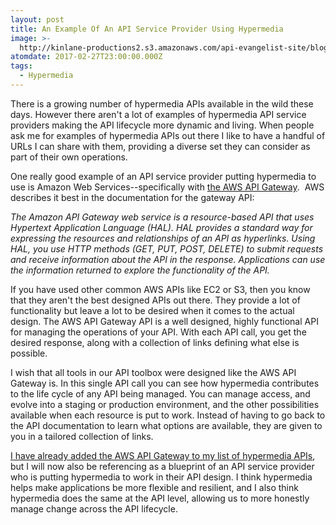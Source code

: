 ```yaml
---
layout: post
title: An Example Of An API Service Provider Using Hypermedia
image: >-
  http://kinlane-productions2.s3.amazonaws.com/api-evangelist-site/blog/aws-api-gateway-icon.png
atomdate: 2017-02-27T23:00:00.000Z
tags:
  - Hypermedia
---
```

There is a growing number of hypermedia APIs available in the wild these days. However there aren't a lot of examples of hypermedia API service providers making the API lifecycle more dynamic and living. When people ask me for examples of hypermedia APIs out there I like to have a handful of URLs I can share with them, providing a diverse set they can consider as part of their own operations.

One really good example of an API service provider putting hypermedia to use is Amazon Web Services--specifically with [the AWS API Gateway](http://docs.aws.amazon.com/apigateway/api-reference/).  AWS describes it best in the documentation for the gateway API:

_The Amazon API Gateway web service is a resource-based API that uses Hypertext Application Language (HAL). HAL provides a standard way for expressing the resources and relationships of an API as hyperlinks. Using HAL, you use HTTP methods (GET, PUT, POST, DELETE) to submit requests and receive information about the API in the response. Applications can use the information returned to explore the functionality of the API._

If you have used other common AWS APIs like EC2 or S3, then you know that they aren't the best designed APIs out there. They provide a lot of functionality but leave a lot to be desired when it comes to the actual design. The AWS API Gateway API is a well designed, highly functional API for managing the operations of your API. With each API call, you get the desired response, along with a collection of links defining what else is possible.

I wish that all tools in our API toolbox were designed like the AWS API Gateway is. In this single API call you can see how hypermedia contributes to the life cycle of any API being managed. You can manage access, and evolve into a staging or production environment, and the other possibilities available when each resource is put to work. Instead of having to go back to the API documentation to learn what options are available, they are given to you in a tailored collection of links.

[I have already added the AWS API Gateway to my list of hypermedia APIs](http://hypermedia.apievangelist.com/apis/), but I will now also be referencing as a blueprint of an API service provider who is putting hypermedia to work in their API design. I think hypermedia helps make applications be more flexible and resilient, and I also think hypermedia does the same at the API level, allowing us to more honestly manage change across the API lifecycle.